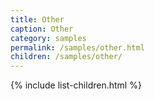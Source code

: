```yaml
---
title: Other
caption: Other 
category: samples
permalink: /samples/other.html
children: /samples/other/
---
```


{% include list-children.html %}

